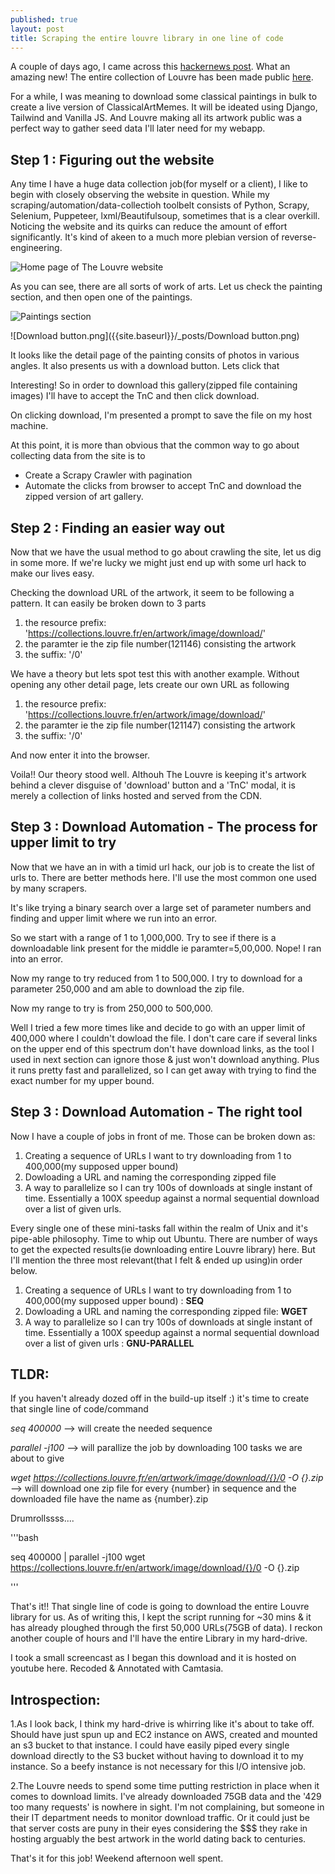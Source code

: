 ```yaml
---
published: true
layout: post
title: Scraping the entire louvre library in one line of code
---
```


A couple of days ago, I came across this [hackernews post](https://news.ycombinator.com/item?id=26599830). What an amazing new! The entire collection of Louvre has been made public [here](https://collections.louvre.fr/en/).

For a while, I was meaning to download some classical paintings in bulk to create a live version of ClassicalArtMemes. It will be ideated using Django, Tailwind and Vanilla JS. And Louvre making all its artwork public was a perfect way to gather seed data I'll later need for my webapp.

## Step 1 : Figuring out the website

Any time I have a huge data collection job(for myself or a client), I like to begin with closely observing the website in question. While my scraping/automation/data-collectioh toolbelt consists of Python, Scrapy, Selenium, Puppeteer, lxml/Beautifulsoup, sometimes that is a clear overkill. Noticing the website and its quirks can reduce the amount of effort significantly. It's kind of akeen to a much more plebian version of reverse-engineering.

![Home page of The Louvre website](https://github.com/spsphulse/My-Portfolio/blob/master/images/louvre/homepage.png&raw=true)


As you can see, there are all sorts of work of arts. Let us check the painting section, and then open one of the paintings.

![Paintings section]({{site.baseurl}}/_posts/paintings.png)


![Download button.png]({{site.baseurl}}/_posts/Download button.png)


It looks like the detail page of the painting consits of photos in various angles. It also presents us with a download button. Lets click that




Interesting! So in order to download this gallery(zipped file containing images) I'll have to accept the TnC and then click download.


On clicking download, I'm presented a prompt to save the file on my host machine.


At this point, it is more than obvious that the common way to go about collecting data from the site is to 
- Create a Scrapy Crawler with pagination 
- Automate the clicks from browser to accept TnC and download the zipped version of art gallery.

## Step 2 : Finding an easier way out

Now that we have the usual method to go about crawling the site, let us dig in some more. If we're lucky we might just end up with some url hack to make our lives easy.


Checking the download URL of the artwork, it seem to be following a pattern. It can easily be broken down to 3 parts

1) the resource prefix: 'https://collections.louvre.fr/en/artwork/image/download/'
2) the paramter ie the zip file number(121146) consisting the artwork
3) the suffix: '/0'

We have a theory but lets spot test this with another example. Without opening any other detail page, lets create our own URL as following 

1) the resource prefix: 'https://collections.louvre.fr/en/artwork/image/download/'
2) the paramter ie the zip file number(121147) consisting the artwork
3) the suffix: '/0'

And now enter it into the browser. 

Voila!! Our theory stood well. Althouh The Louvre is keeping it's artwork behind a clever disguise of 'download' button and a 'TnC' modal, it is merely a collection of links hosted and served from the CDN.


## Step 3 : Download Automation - The process for upper limit to try

Now that we have an in with a timid url hack, our job is to create the list of urls to. There are better methods here. I'll use the most common one used by many scrapers.

It's like trying a binary search over a large set of parameter numbers and finding and upper limit where we run into an error.

So we start with a range of 1 to 1,000,000. Try to see if there is a downloadable link present for the middle ie paramter=5,00,000. Nope! I ran into an error.

Now my range to try reduced from 1 to 500,000. I try to download for a parameter 250,000 and am able to download the zip file.

Now my range to try is from 250,000 to 500,000.

Well I tried a few more times like and decide to go with an upper limit of 400,000 where I couldn't dowload the file. I don't care care if several links on the upper end of this spectrum don't have download links, as the tool I used in next section can ignore those & just won't download anything. Plus it runs pretty fast and parallelized, so I can get away with trying to find the exact number for my upper bound.


## Step 3 : Download Automation - The right tool


Now I have a couple of jobs in front of me. Those can be broken down as:

1. Creating a sequence of URLs I want to try downloading from 1 to 400,000(my supposed upper bound)
2. Dowloading a URL and naming the corresponding zipped file
3. A way to parallelize so I can try 100s of downloads at single instant of time. Essentially a 100X speedup against a normal sequential download over a list of given urls.


Every single one of these mini-tasks fall within the realm of Unix and it's pipe-able philosophy. Time to whip out Ubuntu. There are number of ways to get the expected results(ie downloading entire Louvre library) here. But I'll mention the three most relevant(that I felt & ended up using)in order below. 

1. Creating a sequence of URLs I want to try downloading from 1 to 400,000(my supposed upper bound) : **SEQ**
2. Dowloading a URL and naming the corresponding zipped file: **WGET**
3. A way to parallelize so I can try 100s of downloads at single instant of time. Essentially a 100X speedup against a normal sequential download over a list of given urls : **GNU-PARALLEL**

## TLDR:
If you haven't already dozed off in the build-up itself :) it's time to create that single line of code/command

_seq 400000_ --> will  create the needed sequence

_parallel -j100_ --> will parallize the job by downloading 100 tasks we are about to give

_wget https://collections.louvre.fr/en/artwork/image/download/{}/0 -O {}.zip_ --> will download one zip file for every {number} in sequence and the downloaded file have the name as {number}.zip


Drumrollssss....

'''bash

seq 400000 | parallel -j100 wget https://collections.louvre.fr/en/artwork/image/download/{}/0 -O {}.zip

'''

That's it!! That single line of code is going to download the entire Louvre library for us. As of writing this, I kept the script running for ~30 mins & it has already ploughed through the first 50,000 URLs(75GB of data). I reckon another couple of hours and I'll have the entire Library in my hard-drive. 

I took a small screencast as I began this download and it is hosted on youtube here. Recoded & Annotated with Camtasia.


## Introspection:

1.As I look back, I think my hard-drive is whirring like it's about to take off. Should have just spun up and EC2 instance on AWS, created and mounted an s3 bucket to that instance. I could have easily piped every single download directly to the S3 bucket without having to download it to my instance. So a beefy instance is not necessary for this I/O intensive job.

2.The Louvre needs to spend some time putting restriction in place when it comes to download limits. I've already downloaded 75GB data and the '429 too many requests' is nowhere in sight. I'm not complaining, but someone in their IT department needs to monitor download traffic. Or it could just be that server costs are puny in their eyes considering the $$$ they rake in hosting arguably the best artwork in the world dating back to centuries.



That's it for this job! Weekend afternoon well spent.
